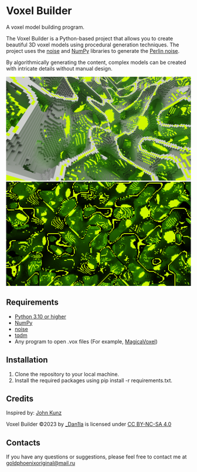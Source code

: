 # Voxel Builder
A voxel model building program.

The Voxel Builder is a Python-based project that allows you to create beautiful 3D voxel models using procedural generation techniques. The project uses the [noise](https://pypi.org/project/noise/) and [NumPy](https://numpy.org) libraries to generate the [Perlin noise](https://en.wikipedia.org/wiki/Perlin_noise).

By algorithmically generating the content, complex models can be created with intricate details without manual design.

![Neon-Dumplings-Lime-Slice.png](./images/renders/Neon-Dumplings-Lime-Slice.png)
![Neon-Dumplings-Lime-Dark.png](./images/renders/Neon-Dumplings-Lime-Dark.png)

## Requirements
- [Python 3.10 or higher](https://www.python.org/downloads/)
- [NumPy](https://numpy.org)
- [noise](https://pypi.org/project/noise/)
- [tqdm](https://pypi.org/project/tqdm/)
- Any program to open .vox files (For example, [MagicaVoxel](https://ephtracy.github.io))

## Installation
1. Clone the repository to your local machine.
2. Install the required packages using pip install -r requirements.txt.

## Credits
Inspired by: [John Kunz](https://www.johnkunz.com/geometric-landscapes/)

Voxel Builder ©2023 by [_Dan1la](https://github.com/Dan1la-dev) is licensed under [CC BY-NC-SA 4.0](https://creativecommons.org/licenses/by-nc-sa/4.0/?ref=chooser-v1) 

## Contacts
If you have any questions or suggestions, please feel free to contact me at goldphoenixoriginal@mail.ru
